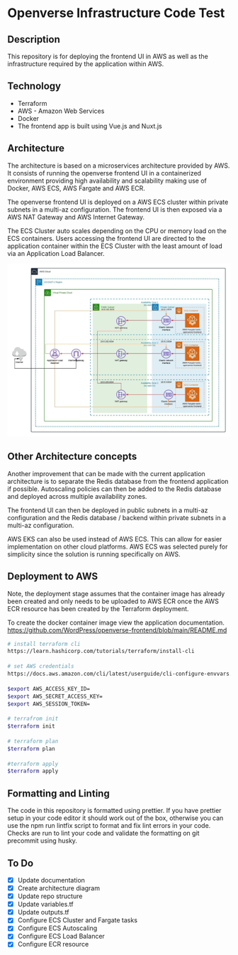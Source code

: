 # Openverse Infrastructure Code Test

## Description

This repository is for deploying the frontend UI in AWS as well as the infrastructure required by the application within AWS.

## Technology

- Terraform
- AWS - Amazon Web Services
- Docker
- The frontend app is built using Vue.js and Nuxt.js

## Architecture

The architecture is based on a microservices architecture provided by AWS. It consists of running the openverse frontend UI in a containerized environment providing high availability and scalability making use of Docker, AWS ECS, AWS Fargate and AWS ECR.

The openverse frontend UI is deployed on a AWS ECS cluster within private subnets in a multi-az configuration. The frontend UI is then exposed via a AWS NAT Gateway and AWS Internet Gateway. 

The ECS Cluster auto scales depending on the CPU or memory load on the ECS containers. Users accessing the frontend UI are directed to the application container within the ECS Cluster with the least amount of load via an Application Load Balancer.

![design](docs/openverse-design.jpeg)

## Other Architecture concepts

Another improvement that can be made with the current application architecture is to separate the Redis database from the frontend application if possible. Autoscaling policies can then be added to the Redis database and deployed across multiple availability zones.

The frontend UI can then be deployed in public subnets in a multi-az configuration and the Redis database / backend within private subnets in a multi-az configuration.

AWS EKS can also be used instead of AWS ECS. This can allow for easier implementation on other cloud platforms. AWS ECS was selected purely for simplicity since the solution is running specifically on AWS.

## Deployment to AWS

Note, the deployment stage assumes that the container image has already been created and only needs to be uploaded to AWS ECR once the AWS ECR resource has been created by the Terraform deployment.

To create the docker container image view the application documentation.
https://github.com/WordPress/openverse-frontend/blob/main/README.md

```bash
# install terraform cli
https://learn.hashicorp.com/tutorials/terraform/install-cli

# set AWS credentials 
https://docs.aws.amazon.com/cli/latest/userguide/cli-configure-envvars.html

$export AWS_ACCESS_KEY_ID=
$export AWS_SECRET_ACCESS_KEY=
$export AWS_SESSION_TOKEN=

# terrafrom init
$terraform init

# terraform plan
$terraform plan

#terraform apply
$terraform apply
```

## Formatting and Linting

The code in this repository is formatted using prettier. If you have prettier setup in your code editor it should work out of the box, otherwise you can use the npm run lintfix script to format and fix lint errors in your code. Checks are run to lint your code and validate the formatting on git precommit using husky.

## To Do

- [x] Update documentation
- [x] Create architecture diagram
- [x] Update repo structure
- [x] Update variables.tf
- [x] Update outputs.tf
- [x] Configure ECS Cluster and Fargate tasks
- [x] Configure ECS Autoscaling
- [x] Configure ECS Load Balancer
- [x] Configure ECR resource
